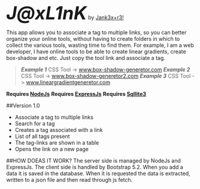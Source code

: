 <font size=80>***J@xL1nK***</font> by [Jank3x+r3!](https://twitter.com/Jank3xtr31)

This app allows you to associate a tag to multiple links, so you can better organize your online tools, without having to create folders in which to collect the various tools, wasting time to find them. For example, I am a web developer, I have online tools to be able to create linear gradients, create box-shadow and etc. Just copy the tool link and associate a tag.
> **_Example 1_** CSS Tool -> www.box-shadow-generetor.com
> **_Example 2_** CSS Tool -> www.box-shadow-generetor2.com
> **_Example 3_** CSS Tool -> www.lineargradientgeneretor.com

**Requires [NodeJs](https://nodejs.org/en/)**
**Requires [ExpressJs](https://expressjs.com)**
**Requires [Sqllite3](https://www.sqlitetutorial.net/sqlite-nodejs/)**


##Version 1.0

- Associate a tag to multiple links
- Search for a tag
- Creates a tag associated with a link
- List of all tags present
- The tag-links are shown in a table
- Opens the link on a new page


##HOW DOEAS IT WORK?
The server side is managed by NodeJs and ExpressJs. The client side is handled by Bootstrap 5.2.
When you add a data it is saved in the database.
When it is requested the data is extracted, written to a json file and then read through js fetch.

